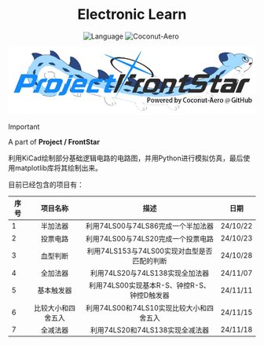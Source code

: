 # <div align="center"> Electronic Learn </div>


<div align="center">
 <img src="https://img.shields.io/badge/Python-3776AB?logo=python&logoColor=white" alt="Language">
 <img src="https://img.shields.io/badge/Coconut-Aero-blue" alt="Coconut-Aero">
 <img src="https://img.shields.io/badge/PyCharm-000000.svg?logo=pycharm&logoColor=ffffff" alt="">
</div>

<p align="center">
    <img src="https://raw.githubusercontent.com/Coconut-Aero/Coconut-Aero/refs/heads/main/FrontStar.png" alt="Project FrontStar"> 
</p>


> [!IMPORTANT]
> A part of  **Project / FrontStar**

利用KiCad绘制部分基础逻辑电路的电路图，并用Python进行模拟仿真，最后使用matplotlib库将其绘制出来。

目前已经包含的项目有：

| 序号 |   项目名称    |              描述              |    日期    |
|----|:---------:|:----------------------------:|:--------:|
| 1  |   半加法器    |   利用74LS00与74LS86完成一个半加法器    | 24/10/22 |
| 2  |   投票电路    |   利用74LS00与74LS20完成一个投票电路    | 24/10/23 |
| 3  |   血型判断    | 利用74LS153与74LS00实现对血型是否匹配的判断 | 24/10/28 |
| 4  |   全加法器    |    利用74LS20与74LS138实现全加法器    | 24/11/07 |
| 5  |   基本触发器   | 利用74LS00实现基本R-S、钟控R-S、钟控D触发器 | 24/11/11 |
| 6  | 比较大小和四舍五入 |  利用74LS00和74LS10实现比较大小和四舍五入  | 24/11/15 |
| 7  |   全减法器    |    利用74LS20和74LS138实现全减法器    | 24/11/18 |